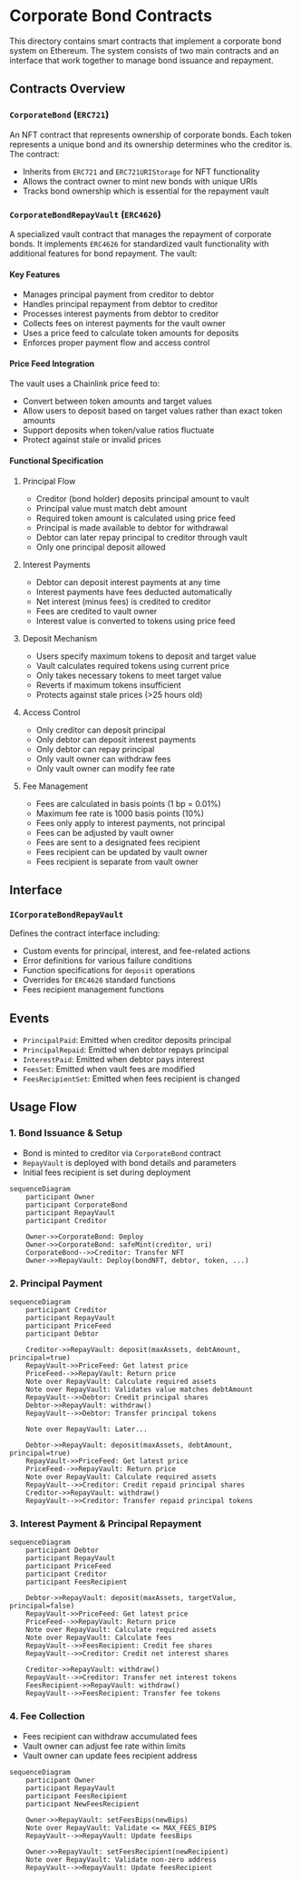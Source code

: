 # Corporate Bond Contracts

This directory contains smart contracts that implement a corporate bond system on Ethereum. The system consists of two main contracts and an interface that work together to manage bond issuance and repayment.

## Contracts Overview

### `CorporateBond` (`ERC721`)

An NFT contract that represents ownership of corporate bonds. Each token represents a unique bond and its ownership determines who the creditor is. The contract:

- Inherits from `ERC721` and `ERC721URIStorage` for NFT functionality
- Allows the contract owner to mint new bonds with unique URIs
- Tracks bond ownership which is essential for the repayment vault

### `CorporateBondRepayVault` (`ERC4626`)

A specialized vault contract that manages the repayment of corporate bonds. It implements `ERC4626` for standardized vault functionality with additional features for bond repayment. The vault:

#### Key Features

- Manages principal payment from creditor to debtor
- Handles principal repayment from debtor to creditor
- Processes interest payments from debtor to creditor
- Collects fees on interest payments for the vault owner
- Uses a price feed to calculate token amounts for deposits
- Enforces proper payment flow and access control

#### Price Feed Integration

The vault uses a Chainlink price feed to:

- Convert between token amounts and target values
- Allow users to deposit based on target values rather than exact token amounts
- Support deposits when token/value ratios fluctuate
- Protect against stale or invalid prices

#### Functional Specification

1. Principal Flow

   - Creditor (bond holder) deposits principal amount to vault
   - Principal value must match debt amount
   - Required token amount is calculated using price feed
   - Principal is made available to debtor for withdrawal
   - Debtor can later repay principal to creditor through vault
   - Only one principal deposit allowed

2. Interest Payments

   - Debtor can deposit interest payments at any time
   - Interest payments have fees deducted automatically
   - Net interest (minus fees) is credited to creditor
   - Fees are credited to vault owner
   - Interest value is converted to tokens using price feed

3. Deposit Mechanism

   - Users specify maximum tokens to deposit and target value
   - Vault calculates required tokens using current price
   - Only takes necessary tokens to meet target value
   - Reverts if maximum tokens insufficient
   - Protects against stale prices (>25 hours old)

4. Access Control

   - Only creditor can deposit principal
   - Only debtor can deposit interest payments
   - Only debtor can repay principal
   - Only vault owner can withdraw fees
   - Only vault owner can modify fee rate

5. Fee Management
   - Fees are calculated in basis points (1 bp = 0.01%)
   - Maximum fee rate is 1000 basis points (10%)
   - Fees only apply to interest payments, not principal
   - Fees can be adjusted by vault owner
   - Fees are sent to a designated fees recipient
   - Fees recipient can be updated by vault owner
   - Fees recipient is separate from vault owner

## Interface

### `ICorporateBondRepayVault`

Defines the contract interface including:

- Custom events for principal, interest, and fee-related actions
- Error definitions for various failure conditions
- Function specifications for `deposit` operations
- Overrides for `ERC4626` standard functions
- Fees recipient management functions

## Events

- `PrincipalPaid`: Emitted when creditor deposits principal
- `PrincipalRepaid`: Emitted when debtor repays principal
- `InterestPaid`: Emitted when debtor pays interest
- `FeesSet`: Emitted when vault fees are modified
- `FeesRecipientSet`: Emitted when fees recipient is changed

## Usage Flow

### 1. Bond Issuance & Setup

- Bond is minted to creditor via `CorporateBond` contract
- `RepayVault` is deployed with bond details and parameters
- Initial fees recipient is set during deployment

```mermaid
sequenceDiagram
    participant Owner
    participant CorporateBond
    participant RepayVault
    participant Creditor

    Owner->>CorporateBond: Deploy
    Owner->>CorporateBond: safeMint(creditor, uri)
    CorporateBond-->>Creditor: Transfer NFT
    Owner->>RepayVault: Deploy(bondNFT, debtor, token, ...)
```

### 2. Principal Payment

```mermaid
sequenceDiagram
    participant Creditor
    participant RepayVault
    participant PriceFeed
    participant Debtor

    Creditor->>RepayVault: deposit(maxAssets, debtAmount, principal=true)
    RepayVault->>PriceFeed: Get latest price
    PriceFeed-->>RepayVault: Return price
    Note over RepayVault: Calculate required assets
    Note over RepayVault: Validates value matches debtAmount
    RepayVault-->>Debtor: Credit principal shares
    Debtor->>RepayVault: withdraw()
    RepayVault-->>Debtor: Transfer principal tokens

    Note over RepayVault: Later...

    Debtor->>RepayVault: deposit(maxAssets, debtAmount, principal=true)
    RepayVault->>PriceFeed: Get latest price
    PriceFeed-->>RepayVault: Return price
    Note over RepayVault: Calculate required assets
    RepayVault-->>Creditor: Credit repaid principal shares
    Creditor->>RepayVault: withdraw()
    RepayVault-->>Creditor: Transfer repaid principal tokens
```

### 3. Interest Payment & Principal Repayment

```mermaid
sequenceDiagram
    participant Debtor
    participant RepayVault
    participant PriceFeed
    participant Creditor
    participant FeesRecipient

    Debtor->>RepayVault: deposit(maxAssets, targetValue, principal=false)
    RepayVault->>PriceFeed: Get latest price
    PriceFeed-->>RepayVault: Return price
    Note over RepayVault: Calculate required assets
    Note over RepayVault: Calculate fees
    RepayVault-->>FeesRecipient: Credit fee shares
    RepayVault-->>Creditor: Credit net interest shares

    Creditor->>RepayVault: withdraw()
    RepayVault-->>Creditor: Transfer net interest tokens
    FeesRecipient->>RepayVault: withdraw()
    RepayVault-->>FeesRecipient: Transfer fee tokens
```

### 4. Fee Collection

- Fees recipient can withdraw accumulated fees
- Vault owner can adjust fee rate within limits
- Vault owner can update fees recipient address

```mermaid
sequenceDiagram
    participant Owner
    participant RepayVault
    participant FeesRecipient
    participant NewFeesRecipient

    Owner->>RepayVault: setFeesBips(newBips)
    Note over RepayVault: Validate <= MAX_FEES_BIPS
    RepayVault-->>RepayVault: Update feesBips

    Owner->>RepayVault: setFeesRecipient(newRecipient)
    Note over RepayVault: Validate non-zero address
    RepayVault-->>RepayVault: Update feesRecipient
```
